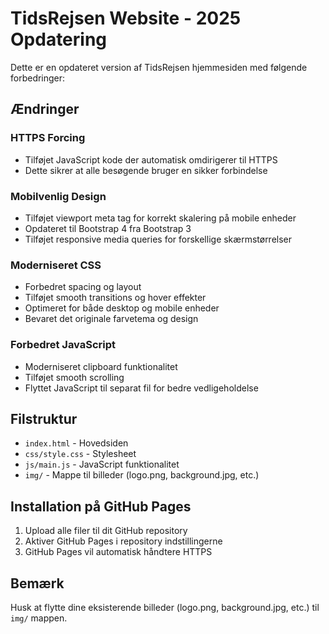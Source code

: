 # TidsRejsen Website - 2025 Opdatering

Dette er en opdateret version af TidsRejsen hjemmesiden med følgende forbedringer:

## Ændringer

### HTTPS Forcing
- Tilføjet JavaScript kode der automatisk omdirigerer til HTTPS
- Dette sikrer at alle besøgende bruger en sikker forbindelse

### Mobilvenlig Design
- Tilføjet viewport meta tag for korrekt skalering på mobile enheder
- Opdateret til Bootstrap 4 fra Bootstrap 3
- Tilføjet responsive media queries for forskellige skærmstørrelser

### Moderniseret CSS
- Forbedret spacing og layout
- Tilføjet smooth transitions og hover effekter
- Optimeret for både desktop og mobile enheder
- Bevaret det originale farvetema og design

### Forbedret JavaScript
- Moderniseret clipboard funktionalitet
- Tilføjet smooth scrolling
- Flyttet JavaScript til separat fil for bedre vedligeholdelse

## Filstruktur
- `index.html` - Hovedsiden
- `css/style.css` - Stylesheet
- `js/main.js` - JavaScript funktionalitet
- `img/` - Mappe til billeder (logo.png, background.jpg, etc.)

## Installation på GitHub Pages
1. Upload alle filer til dit GitHub repository
2. Aktiver GitHub Pages i repository indstillingerne
3. GitHub Pages vil automatisk håndtere HTTPS

## Bemærk
Husk at flytte dine eksisterende billeder (logo.png, background.jpg, etc.) til `img/` mappen.
